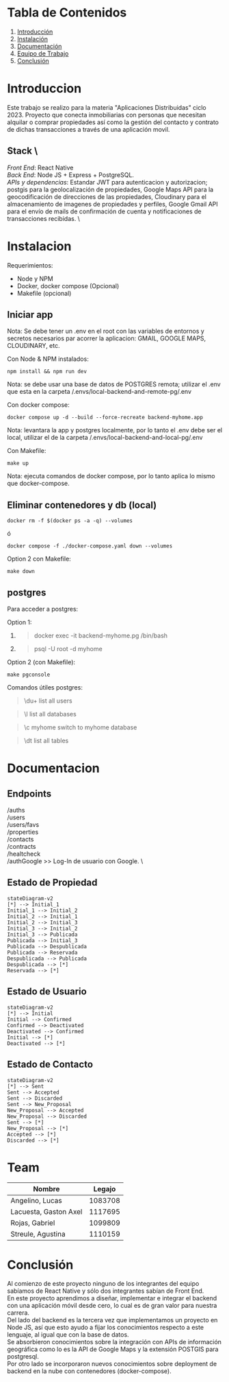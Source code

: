 # Tabla de Contenidos
1. [Introducción](#Introduccion)
2. [Instalación](#Instalacion)
3. [Documentación](#Documentacion)
4. [Equipo de Trabajo](#Team)
5. [Conclusión](#End)

# Introduccion
Este trabajo se realizo para la materia "Aplicaciones Distribuidas" ciclo 2023.
Proyecto que conecta inmobiliarias con personas que necesitan alquilar o comprar propiedades así como la gestión del contacto y contrato de dichas transacciones a través de una aplicación movil.

## Stack \
*Front End*: React Native \
*Back End*: Node JS + Express + PostgreSQL. \
*APIs y dependencias*: Estandar JWT para autenticacion y autorizacion; postgis para la geolocalización de propiedades, Google Maps API para la geocodificación de direcciones de las propiedades, Cloudinary para el almacenamiento de imagenes de propiedades y perfiles, Google Gmail API para el envío de mails de confirmación de cuenta y notificaciones de transacciones recibidas. \

# Instalacion

Requerimientos:
- Node y NPM
- Docker, docker compose (Opcional)
- Makefile (opcional)

## Iniciar app
Nota: Se debe tener un .env en el root con las variables de entornos y secretos necesarios par acorrer la aplicacion: GMAIL, GOOGLE MAPS, CLOUDINARY, etc.

Con Node & NPM instalados: 

    npm install && npm run dev

Nota: se debe usar una base de datos de POSTGRES remota; utilizar el .env que esta en la carpeta /.envs/local-backend-and-remote-pg/.env 

Con docker compose:

    docker compose up -d --build --force-recreate backend-myhome.app

Nota: levantara la app y postgres localmente, por lo tanto el .env debe ser el local, utilizar el de la carpeta /.envs/local-backend-and-local-pg/.env

Con Makefile:

    make up

Nota: ejecuta comandos de docker compose, por lo tanto aplica lo mismo que docker-compose.

## Eliminar contenedores y db (local)

    docker rm -f $(docker ps -a -q) --volumes

ó 


    docker compose -f ./docker-compose.yaml down --volumes



Option 2 con Makefile: 

    make down


## postgres

Para acceder a postgres:

Option 1: 
1. > docker exec -it backend-myhome.pg /bin/bash
2. > psql -U root -d myhome

Option 2 (con Makefile):

    make pgconsole
  
Comandos útiles postgres:
> \du+
list all users 

> \l
list all databases

> \c myhome
switch to myhome database

> \dt
list all tables

# Documentacion

## Endpoints
/auths \
/users \
/users/favs \
/properties \
/contacts \
/contracts \
/healtcheck \
/authGoogle >> Log-In de usuario con Google. \

## Estado de Propiedad
```mermaid
stateDiagram-v2
[*] --> Initial_1
Initial_1 --> Initial_2
Initial_2 --> Initial_1
Initial_2 --> Initial_3
Initial_3 --> Initial_2
Initial_3 --> Publicada
Publicada --> Initial_3
Publicada --> Despublicada
Publicada --> Reservada
Despublicada --> Publicada
Despublicada --> [*]
Reservada --> [*]
```

## Estado de Usuario
```mermaid
stateDiagram-v2
[*] --> Initial
Initial --> Confirmed
Confirmed --> Deactivated
Deactivated --> Confirmed
Initial --> [*]
Deactivated --> [*]
```

## Estado de Contacto
```mermaid
stateDiagram-v2
[*] --> Sent
Sent --> Accepted
Sent --> Discarded
Sent --> New_Proposal
New_Proposal --> Accepted
New_Proposal --> Discarded
Sent --> [*]
New_Proposal --> [*]
Accepted --> [*]
Discarded --> [*]
```

# Team
| Nombre                    | Legajo    | 
| ------------------------- | --------- | 
| Angelino, Lucas           | 1083708   |
| Lacuesta, Gaston Axel     | 1117695   |
| Rojas, Gabriel            | 1099809   | 
| Streule, Agustina         | 1110159   |

# Conclusión
Al comienzo de este proyecto ninguno de los integrantes del equipo sabíamos de React Native y sólo dos integrantes sabían de Front End. \
En este proyecto aprendimos a diseñar, implementar e integrar el backend con una aplicación móvil desde cero, lo cual es de gran valor para nuestra carrera. \
Del lado del backend es la tercera vez que implementamos un proyecto en Node JS, así que esto ayudo a fijar los conocimientos respecto a este lenguaje, al igual que con la base de datos. \
Se absorbieron conocimientos sobre la integración con APIs de información geográfica como lo es la API de Google Maps y la extensión POSTGIS para postgresql. \
Por otro lado se incorporaron nuevos conocimientos sobre deployment de backend en la nube con contenedores (docker-compose).